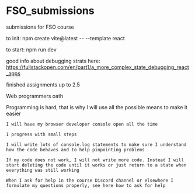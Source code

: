 # FSO_submissions
submissions for FSO course

to init:
npm create vite@latest <dirname> -- --template react

to start:
npm run dev

good info about debugging strats here:
https://fullstackopen.com/en/part1/a_more_complex_state_debugging_react_apps





finished assignments up to 2.5


Web programmers oath

Programming is hard, that is why I will use all the possible means to make it easier

    I will have my browser developer console open all the time

    I progress with small steps

    I will write lots of console.log statements to make sure I understand how the code behaves and to help pinpointing problems

    If my code does not work, I will not write more code. Instead I will start deleting the code until it works or just return to a state when everything was still working

    When I ask for help in the course Discord channel or elsewhere I formulate my questions properly, see here how to ask for help
